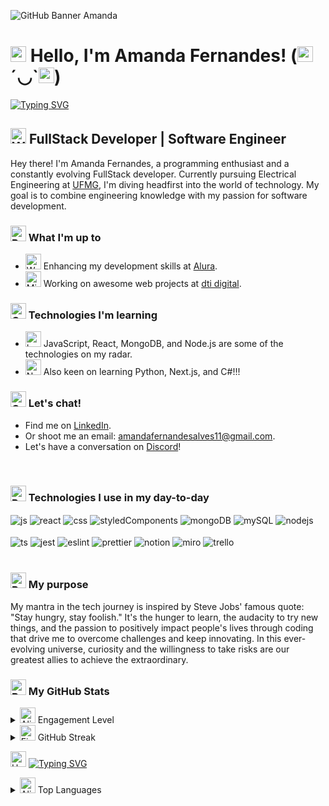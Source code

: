 
![GitHub Banner Amanda](https://github.com/AmandaFernandes0701/AmandaFernandes0701/assets/116132492/93c25e6c-1291-4d52-9c3e-c125a4aac673)

# <img src="https://raw.githubusercontent.com/Tarikul-Islam-Anik/Animated-Fluent-Emojis/master/Emojis/Smilies/Two%20Hearts.png" alt="Two Hearts" width="25" height="25" /> Hello, I'm Amanda Fernandes! (<img src="https://raw.githubusercontent.com/Tarikul-Islam-Anik/Animated-Fluent-Emojis/master/Emojis/Animals/Cherry%20Blossom.png" alt="Cherry Blossom" width="25" height="25" />´◡`<img src="https://raw.githubusercontent.com/Tarikul-Islam-Anik/Animated-Fluent-Emojis/master/Emojis/Animals/Cherry%20Blossom.png" alt="Cherry Blossom" width="25" height="25" />)

[![Typing SVG](https://readme-typing-svg.demolab.com?font=Fira+Code&weight=600&size=25&pause=1000&color=BB00B4&random=false&width=435&height=40&lines=Thx+4+beeing+here+%3C3)](https://git.io/typing-svg)

  ## <img src="https://raw.githubusercontent.com/Tarikul-Islam-Anik/Animated-Fluent-Emojis/master/Emojis/People%20with%20professions/Woman%20Technologist%20Medium-Dark%20Skin%20Tone.png" alt="Woman Technologist Medium-Dark Skin Tone" width="25" height="25" /> FullStack Developer | Software Engineer

Hey there! I'm Amanda Fernandes, a programming enthusiast and a constantly evolving FullStack developer. Currently pursuing Electrical Engineering at [UFMG](https://www.ufmg.br/), I'm diving headfirst into the world of technology. My goal is to combine engineering knowledge with my passion for software development.

### <img src="https://raw.githubusercontent.com/Tarikul-Islam-Anik/Animated-Fluent-Emojis/master/Emojis/Objects/Books.png" alt="Books" width="25" height="25" /> What I'm up to
- <img src="https://raw.githubusercontent.com/Tarikul-Islam-Anik/Animated-Fluent-Emojis/master/Emojis/People%20with%20professions/Woman%20Student%20Medium-Dark%20Skin%20Tone.png" alt="Woman Student Medium-Dark Skin Tone" width="25" height="25" /> Enhancing my development skills at [Alura](https://alura.com.br/).
- <img src="https://raw.githubusercontent.com/Tarikul-Islam-Anik/Animated-Fluent-Emojis/master/Emojis/Objects/Microscope.png" alt="Microscope" width="25" height="25" /> Working on awesome web projects at [dti digital](https://www.dtidigital.com.br/).

### <img src="https://raw.githubusercontent.com/Tarikul-Islam-Anik/Animated-Fluent-Emojis/master/Emojis/Animals/Cat.png" alt="Cat" width="25" height="25" /> Technologies I'm learning
- <img src="https://raw.githubusercontent.com/Tarikul-Islam-Anik/Animated-Fluent-Emojis/master/Emojis/Objects/Laptop.png" alt="Laptop" width="25" height="25" /> JavaScript, React, MongoDB, and Node.js are some of the technologies on my radar.
- <img src="https://raw.githubusercontent.com/Tarikul-Islam-Anik/Animated-Fluent-Emojis/master/Emojis/Smilies/Nerd%20Face.png" alt="Nerd Face" width="25" height="25" /> Also keen on learning Python, Next.js, and C#!!!

### <img src="https://raw.githubusercontent.com/Tarikul-Islam-Anik/Animated-Fluent-Emojis/master/Emojis/Smilies/Cowboy%20Hat%20Face.png" alt="Cowboy Hat Face" width="25" height="25" /> Let's chat!
- Find me on [LinkedIn](https://www.linkedin.com/in/amanda-fernandes-desenvolvedora-web/).
- Or shoot me an email: [amandafernandesalves11@gmail.com](mailto:amandafernandesalves11@gmail.com).
- Let's have a conversation on [Discord](https://discord.com/users/689439173236490249)!
<br/>

### <img src="https://raw.githubusercontent.com/Tarikul-Islam-Anik/Animated-Fluent-Emojis/master/Emojis/Travel%20and%20places/Rocket.png" alt="Rocket" width="25" height="25" /> Technologies I use in my day-to-day

<div style="display: inline_block">
  <img align="center" alt="js" src="https://img.shields.io/badge/JavaScript-F7DF1E?style=for-the-badge&logo=javascript&logoColor=black" />
  <img align="center" alt="react" src="https://img.shields.io/badge/React-20232A?style=for-the-badge&logo=react&logoColor=61DAFB" />
  <img align="center" alt="css" src="https://img.shields.io/badge/CSS3-1572B6?style=for-the-badge&logo=css3&logoColor=white" />
  <img align="center" alt="styledComponents" src="https://img.shields.io/badge/styled--components-DB7093?style=for-the-badge&logo=styled-components&logoColor=white" />
  <img align="center" alt="mongoDB" src="https://img.shields.io/badge/MongoDB-4EA94B?style=for-the-badge&logo=mongodb&logoColor=white" />
  <img align="center" alt="mySQL" src="https://img.shields.io/badge/MySQL-005C84?style=for-the-badge&logo=mysql&logoColor=white" />
  <img align="center" alt="nodejs" src="https://img.shields.io/badge/Node.js-43853D?style=for-the-badge&logo=node.js&logoColor=white" />
</div><br/>

<div style="display: inline_block">
  <img align="center" alt="ts" src="https://img.shields.io/badge/TypeScript-007ACC?style=for-the-badge&logo=typescript&logoColor=white" />
  <img align="center" alt="jest" src="https://img.shields.io/badge/Jest-323330?style=for-the-badge&logo=Jest&logoColor=white" />
  <img align="center" alt="eslint" src="https://img.shields.io/badge/eslint-3A33D1?style=for-the-badge&logo=eslint&logoColor=white" />
  <img align="center" alt="prettier" src="https://img.shields.io/badge/prettier-1A2C34?style=for-the-badge&logo=prettier&logoColor=F7BA3E" />
  <img align="center" alt="notion" src="https://img.shields.io/badge/Notion-000000?style=for-the-badge&logo=notion&logoColor=white" />
  <img align="center" alt="miro" src="https://img.shields.io/badge/Miro-050038?style=for-the-badge&logo=Miro&logoColor=white" />
  <img align="center" alt="trello" src="https://img.shields.io/badge/Trello-0052CC?style=for-the-badge&logo=trello&logoColor=white" />
</div><br/>

### <img src="https://raw.githubusercontent.com/Tarikul-Islam-Anik/Animated-Fluent-Emojis/master/Emojis/Animals/Butterfly.png" alt="Butterfly" width="25" height="25" /> My purpose
My mantra in the tech journey is inspired by Steve Jobs' famous quote: "Stay hungry, stay foolish." It's the hunger to learn, the audacity to try new things, and the passion to positively impact people's lives through coding that drive me to overcome challenges and keep innovating. In this ever-evolving universe, curiosity and the willingness to take risks are our greatest allies to achieve the extraordinary.

### <img src="https://raw.githubusercontent.com/Tarikul-Islam-Anik/Animated-Fluent-Emojis/master/Emojis/Objects/Bar%20Chart.png" alt="Bar Chart" width="25" height="25" /> My GitHub Stats
<details>
  <summary> <img src="https://raw.githubusercontent.com/Tarikul-Islam-Anik/Animated-Fluent-Emojis/master/Emojis/Smilies/Alien.png" alt="Alien" width="25" height="25" /> Engagement Level </summary>
  <p>
    <img src="https://github-readme-stats.vercel.app/api?username=AmandaFernandes0701&show_icons=true&theme=radical" alt="GitHub Stats">
  </p>
</details>
<details>
  <summary> <img src="https://raw.githubusercontent.com/Tarikul-Islam-Anik/Animated-Fluent-Emojis/master/Emojis/Travel%20and%20places/Fire.png" alt="Fire" width="25" height="25" /> GitHub Streak </summary>
  <p>
    <img src="https://streak-stats.demolab.com?user=AmandaFernandes0701&theme=radical&hide_border=true&locale=en" alt="GitHub Streak">
  </p>
</details>

<img src="https://raw.githubusercontent.com/Tarikul-Islam-Anik/Animated-Fluent-Emojis/master/Emojis/Hand%20gestures/Heart%20Hands%20Medium%20Skin%20Tone.png" alt="Heart Hands Medium Skin Tone" width="25" height="25" /> [![Typing SVG](https://readme-typing-svg.demolab.com?font=Fira+Code&weight=600&size=25&pause=1000&color=BB00B4&random=false&width=435&height=40&lines=Have+a+nice+day+%E2%9D%A4%EF%B8%8F)](https://git.io/typing-svg)
<details>
  <summary> <img src="https://raw.githubusercontent.com/Tarikul-Islam-Anik/Animated-Fluent-Emojis/master/Emojis/Smilies/Alien%20Monster.png" alt="Alien Monster" width="25" height="25" /> Top Languages </summary>
  <p>
    <img src="https://github-readme-stats.vercel.app/api/top-langs/?username=AmandaFernandes0701&size_weight=0.5&count_weight=0.5&theme=radical" alt="Top Langs">
  </p>
</details>
